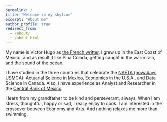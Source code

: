 ```yaml
---
permalink: /
title: "Welcome to my skyline"
excerpt: "About me"
author_profile: true
redirect_from: 
  - /about/
  - /about.html
---
```



My name is Victor Hugo as [the French writter](https://en.wikipedia.org/wiki/Victor_Hugo). I grew up in the East Coast of Mexico, and as result, I like Pina Colada, getting caught in the warm rain, and the sound of the ocean.

I have studied in the three countries that celebrate the [NAFTA (nowadays USMCA)](https://en.wikipedia.org/wiki/United_States–Mexico–Canada_Agreement): Actuarial Science in Mexico, Economics in the U.S.A., and Data Science in Canada. Also, I have experience as Analyst and Researcher in the [Central Bank of Mexico](https://www.banxico.org.mx/indexen.html).

I learn from my grandfather to be kind and perseverant, always. When I am stress, thoughtful, happy or sad, I really enjoy to cook. I am interested in the crossover between Economy and Arts. And nothing relaxes me more than swimming.
